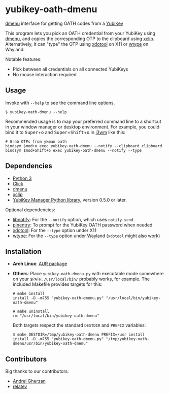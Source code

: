 yubikey-oath-dmenu
===

[dmenu][] interface for getting OATH codes from a [YubiKey][]

This program lets you pick an OATH credential from your YubiKey using [dmenu][],
and copies the corresponding OTP to the clipboard using [xclip][].
Alternatively, it can "type" the OTP using [xdotool][] on X11 or [wtype][]
on Wayland.

Notable features:

- Pick between all credentials on all connected YubiKeys
- No mouse interaction required


Usage
---

Invoke with `--help` to see the command line options.

    $ yubikey-oath-dmenu --help

Recommended usage is to map your preferred command line to a shortcut in your
window manager or desktop environment. For example, you could bind it to
<kbd>Super</kbd>+<kbd>o</kbd> and <kbd>Super</kbd>+<kbd>Shift</kbd>+<kbd>o</kbd>
in [i3wm][] like this:

    # Grab OTPs from ykman oath
    bindsym $mod+o exec yubikey-oath-dmenu --notify --clipboard clipboard
    bindsym $mod+Shift+o exec yubikey-oath-dmenu --notify --type


Dependencies
---

- [Python 3][python]
- [Click][click]
- [dmenu][]
- [xclip][]
- [YubiKey Manager Python library][ykman], version 0.5.0 or later.

Optional dependencies:

- [libnotify][]: For the `--notify` option, which uses `notify-send`
- [pinentry][]: To prompt for the YubiKey OATH password when needed
- [xdotool][]: For the `--type` option under X11
- [wtype][]: For the `--type` option under Wayland (`xdotool` might also work)


Installation
---

- **Arch Linux**: [AUR package][aur]
- **Others**: Place `yubikey-oath-dmenu.py` with executable mode somewhere on
  your `$PATH`. `/usr/local/bin/` probably works, for example. The included
  Makefile provides targets for this:

  ```
  # make install
  install -D -m755 "yubikey-oath-dmenu.py" "/usr/local/bin/yubikey-oath-dmenu"

  # make uninstall
  rm "/usr/local/bin/yubikey-oath-dmenu"
  ```

  Both targets respect the standard `DESTDIR` and `PREFIX` variables:

  ```
  $ make DESTDIR=/tmp/yubikey-oath-dmenu PREFIX=/usr install
  install -D -m755 "yubikey-oath-dmenu.py" "/tmp/yubikey-oath-dmenu/usr/bin/yubikey-oath-dmenu"
  ```


[aur]: https://aur.archlinux.org/packages/yubikey-oath-dmenu
[click]: https://palletsprojects.com/p/click/
[dmenu]: https://tools.suckless.org/dmenu/
[i3wm]: https://i3wm.org/docs/userguide.html
[libnotify]: https://developer.gnome.org/libnotify/
[pinentry]: https://www.gnupg.org/related_software/pinentry/index.html
[python]: https://www.python.org/
[wtype]: https://github.com/atx/wtype
[xclip]: https://linux.die.net/man/1/xclip
[xdotool]: http://www.semicomplete.com/projects/xdotool/
[ykman]: https://github.com/Yubico/yubikey-manager
[YubiKey]: https://www.yubico.com/products/yubikey-hardware/


Contributors
---

Big thanks to our contributors:

- [Andrei Gherzan](https://github.com/agherzan)
- [relatev](https://github.com/relatev)

